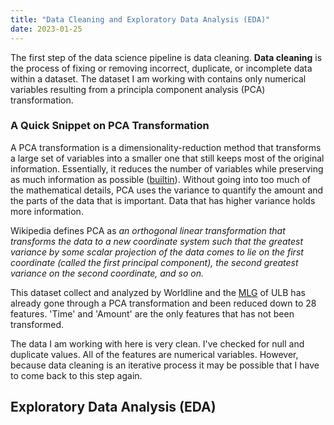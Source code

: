 ```yaml
--- 
title: "Data Cleaning and Exploratory Data Analysis (EDA)"
date: 2023-01-25
---
```


The first step of the data science pipeline is data cleaning. **Data cleaning** is the process of fixing or removing incorrect, duplicate, or incomplete data within a dataset. The dataset I am working with contains only numerical variables resulting from a principla component analysis (PCA) transformation.

### A Quick Snippet on PCA Transformation
A PCA transformation is a dimensionality-reduction method that transforms a large set of variables into a smaller one that still keeps most of the original information. Essentially, it reduces the number of variables while preserving as much information as possible ([builtin](https://builtin.com/data-science/step-step-explanation-principal-component-analysis)). Without going into too much of the mathematical details, PCA uses the variance to quantify the amount and the parts of the data that is important. Data that has higher variance holds more information. 

Wikipedia defines PCA as
*an orthogonal linear transformation that transforms the data to a new coordinate system such that the greatest variance by some scalar projection of the data comes to lie on the first coordinate (called the first principal component), the second greatest variance on the second coordinate, and so on.*

This dataset collect and analyzed by Worldline and the [MLG](http://mlg.ulb.ac.be/) of ULB has already gone through a PCA transformation and been reduced down to 28 features. 'Time' and 'Amount' are the only features that has not been transformed. 

The data I am working with here is very clean. I've checked for null and duplicate values. All of the features are numerical variables. However, because data cleaning is an iterative process it may be possible that I have to come back to this step again.

## Exploratory Data Analysis (EDA)








